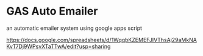 # GAS Auto Emailer
an automatic emailer system using google apps script

https://docs.google.com/spreadsheets/d/1WqqbKZEMEFJIVThsAj29aMkNAKvT7Dj9WPsvXTaTTwA/edit?usp=sharing
